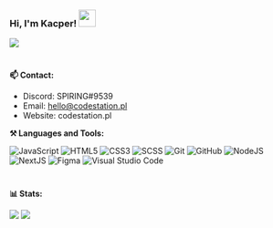 ### Hi, I'm Kacper! <img width="30px" src="https://raw.githubusercontent.com/iampavangandhi/iampavangandhi/master/gifs/Hi.gif">
![](https://komarev.com/ghpvc/?username=SPIRING&label=PROFILE+VIEWS)<br/>
#

**📫 Contact:**

- Discord: SPIRING#9539
- Email: hello@codestation.pl
- Website: codestation.pl

**⚒ Languages and Tools:**

![JavaScript](https://img.shields.io/badge/-JavaScript-black?style=flat&logo=javascript) 
![HTML5](https://img.shields.io/badge/-HTML-black?style=flat&logo=HTML5) 
![CSS3](https://img.shields.io/badge/-CSS-black?style=flat&logo=CSS3)
![SCSS](https://img.shields.io/badge/-SCSS-black?style=flat&logo=sass)
![Git](https://img.shields.io/badge/-Git-black?style=flat&logo=git)
![GitHub](https://img.shields.io/badge/-Github-black?style=flat&logo=github)
![NodeJS](https://img.shields.io/badge/-NodeJS-black?style=flat&logo=Node.js)
![NextJS](https://img.shields.io/badge/-NextJS-black?style=flat&logo=next.js)
![Figma](https://img.shields.io/badge/-Figma-black?style=flat&logo=figma)
![Visual Studio Code](https://img.shields.io/badge/-Visual%20Studio%20Code-black?style=flat&logo=visual-studio-code)

#
**📊 Stats:**

[![](https://github-readme-stats.vercel.app/api?username=SPIRlNG&show_icons=true&theme=tokyonight)](https://github.com/SPIRlNG/github-readme-stats) 
[![](https://github-readme-streak-stats.herokuapp.com/?user=SPIRlNG&theme=tokyonight)](https://github.com/SPIRlNG)
